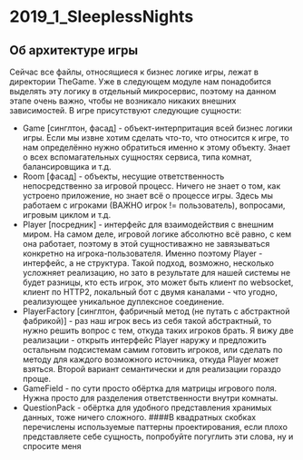 # 2019_1_SleeplessNights
## Об архитектуре игры
Сейчас все файлы, относящиеся к бизнес логике игры, лежат в директории TheGame. Уже в следующем модуле нам понадобится выделять эту логику в отдельный микросервис, поэтому на данном этапе очень важно, чтобы не возникало никаких внешних зависимостей.
В игре присутствуют следующие сущности:
* Game [синглтон, фасад] - объект-интерпритация всей бизнес логики игры. Если мы извне хотим сделать что-то, что относится к игре, то нам определённо нужно обратиться именно к этому объекту. Знает о всех вспомагательных сущностях сервиса, типа комнат, балансировщика и т.д.
* Room [фасад] - объекты, несущие ответственность непосредственно за игровой процесс. Ничего не знает о том, как устроено приложение, но знает всё о процессе игры. Здесь мы работаем с игроками (ВАЖНО игрок != пользователь), вопросами, игровым циклом и т.д.
* Player [посредник] - интерфейс для взаимодействия с внешним миром. На самом деле, игровой логике абсолютно всё равно, с кем она работает, поэтому в этой сущностиважно не завязываться конкретно на игрока-пользователя. Именно поэтому Player - интерфейс, а не структура. Такой подход, возможно, несколько усложняет реализацию, но зато в результате для нашей системы не будет разницы, кто есть игрок, это может быть клиент по websocket, клиент по HTTP2, локальный бот с двумя каналами - что угодно, реализующее уникальное дуплексное соединение.
* PlayerFactory [синглтон, фабричный метод (не путать с абстрактной фабрикой)] - раз наш игрок весь из себя такой абстрактный, то нужно решить вопрос с тем, откуда таких игроков брать. Я вижу две реализации - открыть интерфейс Player наружу и предложить остальным подсистемам самим готовить игроков, или сделать по методу для каждого возможного источника, откуда Player может взяться. Второй вариант семантически и для реализации гораздо проще.
* GameField - по сути просто обёртка для матрицы игрового поля. Нужна просто для разделения ответственности внутри комнаты.
* QuestionPack - обёртка для удобного представления хранимых данных, тоже ничего сложного.
####В квадратных скобках перечислены используемые паттерны проектирования, если плохо представляете себе сущность, попробуйте погуглить эти слова, ну и спросите меня